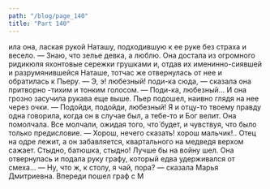 ```yaml
---
path: "/blog/page_140"
title: "Part 140"
---
```


ила она, лаская рукой Наташу, подходившую к ее руке без страха и весело. — Знаю, что зелье девка, а люблю.
Она достала из огромного ридикюля яхонтовые сережки грушками и, отдав их именинно-сиявшей и разрумянившейся Наташе, тотчас же отвернулась от нее и обратилась к Пьеру.
— Э, э! любезный! поди-ка сюда, — сказала она притворно -тихим и тонким голосом. — Поди-ка, любезный...
И она грозно засучила рукава еще выше.
Пьер подошел, наивно глядя на нее через очки.
— Подойди, подойди, любезный! Я и отцу-то твоему правду одна говорила, когда он в случае был, а тебе-то и Бог велит.
Она помолчала. Все молчали, ожидая того, что́ будет, и чувствуя, что было только предисловие.
— Хорош, нечего сказать! хорош мальчик!.. Отец на одре лежит, а он забавляется, квартального на медведя верхом сажает. Стыдно, батюшка, стыдно! Лучше бы на войну шел.
Она отвернулась и подала руку графу, который едва удерживался от смеха...
— Ну, что ж, к столу, я чай, пора? — сказала Марья Дмитриевна.
Впереди пошел граф с М
